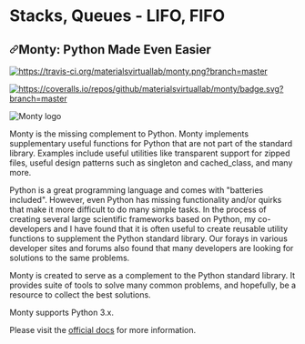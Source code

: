 # Stacks, Queues - LIFO, FIFO

<article class="markdown-body entry-content container-lg" itemprop="text"><h1 dir="auto"><a id="user-content-monty-python-made-even-easier" class="anchor" aria-hidden="true" href="#monty-python-made-even-easier"><svg class="octicon octicon-link" viewBox="0 0 16 16" version="1.1" width="16" height="16" aria-hidden="true"><path fill-rule="evenodd" d="M7.775 3.275a.75.75 0 001.06 1.06l1.25-1.25a2 2 0 112.83 2.83l-2.5 2.5a2 2 0 01-2.83 0 .75.75 0 00-1.06 1.06 3.5 3.5 0 004.95 0l2.5-2.5a3.5 3.5 0 00-4.95-4.95l-1.25 1.25zm-4.69 9.64a2 2 0 010-2.83l2.5-2.5a2 2 0 012.83 0 .75.75 0 001.06-1.06 3.5 3.5 0 00-4.95 0l-2.5 2.5a3.5 3.5 0 004.95 4.95l1.25-1.25a.75.75 0 00-1.06-1.06l-1.25 1.25a2 2 0 01-2.83 0z"></path></svg></a>Monty: Python Made Even Easier</h1>
<p><a target="_blank" rel="noopener noreferrer" href="https://camo.githubusercontent.com/c21194a7a7b0348c2e2b573179b5e0f2da2e10183eacfd840e759cb408639460/68747470733a2f2f7472617669732d63692e6f72672f6d6174657269616c737669727475616c6c61622f6d6f6e74792e706e673f6272616e63683d6d6173746572"><img alt="https://travis-ci.org/materialsvirtuallab/monty.png?branch=master" src="https://camo.githubusercontent.com/c21194a7a7b0348c2e2b573179b5e0f2da2e10183eacfd840e759cb408639460/68747470733a2f2f7472617669732d63692e6f72672f6d6174657269616c737669727475616c6c61622f6d6f6e74792e706e673f6272616e63683d6d6173746572" data-canonical-src="https://travis-ci.org/materialsvirtuallab/monty.png?branch=master" style="max-width: 100%;"></a></p>
<p><a target="_blank" rel="noopener noreferrer" href="https://camo.githubusercontent.com/ea7cda49ca74d948610dbc9cb800aeb484f0346861771853e18d3bfa026ed12d/68747470733a2f2f636f766572616c6c732e696f2f7265706f732f6769746875622f6d6174657269616c737669727475616c6c61622f6d6f6e74792f62616467652e7376673f6272616e63683d6d6173746572"><img alt="https://coveralls.io/repos/github/materialsvirtuallab/monty/badge.svg?branch=master" src="https://camo.githubusercontent.com/ea7cda49ca74d948610dbc9cb800aeb484f0346861771853e18d3bfa026ed12d/68747470733a2f2f636f766572616c6c732e696f2f7265706f732f6769746875622f6d6174657269616c737669727475616c6c61622f6d6f6e74792f62616467652e7376673f6272616e63683d6d6173746572" data-canonical-src="https://coveralls.io/repos/github/materialsvirtuallab/monty/badge.svg?branch=master" style="max-width: 100%;"></a></p>
  
![Monty logo](http://montyscoconut.github.io/assets/ico/avatar.png)

<p dir="auto">Monty is the missing complement to Python. Monty implements supplementary
useful functions for Python that are not part of the standard library.
Examples include useful utilities like transparent support for zipped files,
useful design patterns such as singleton and cached_class, and many more.</p>
<p dir="auto">Python is a great programming language and comes with "batteries
included". However, even Python has missing functionality and/or quirks that
make it more difficult to do many simple tasks. In the process of
creating several large scientific frameworks based on Python,
my co-developers and I have found that it is often useful to create
reusable utility  functions to supplement the Python standard library. Our
forays in various developer sites and forums also found that many developers
are looking for solutions to the same problems.</p>
<p dir="auto">Monty is created to serve as a complement to the Python standard library. It
provides suite of tools to solve many common problems, and hopefully,
be a resource to collect the best solutions.</p>
<p dir="auto">Monty supports Python 3.x.</p>
<p dir="auto">Please visit the <a href="https://materialsvirtuallab.github.io/monty" rel="nofollow">official docs</a> for more information.</p>

</article>

